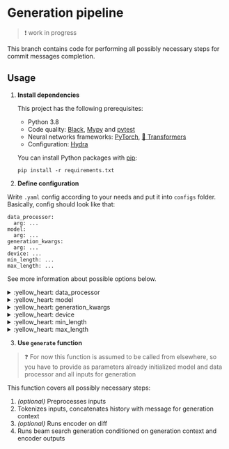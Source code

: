 # Generation pipeline
> :exclamation: work in progress 

This branch contains code for performing all possibly necessary steps for commit messages completion.

## Usage

1. **Install dependencies**

    This project has the following prerequisites:
    * Python 3.8
    * Code quality: [Black](https://github.com/psf/black), [Mypy](https://github.com/python/mypy) and [pytest](https://github.com/pytest-dev/pytest/)
    * Neural networks frameworks: [PyTorch](https://pytorch.org/), [🤗 Transformers](https://huggingface.co/transformers/)
    * Configuration: [Hydra](https://hydra.cc/)
    
    You can install Python packages with [pip](https://pip.pypa.io/en/stable/):
    ```
    pip install -r requirements.txt
    ```

3. **Define configuration**

Write `.yaml` config according to your needs and put it into `configs` folder. Basically, config should look like that:

```
data_processor:
  arg: ...
model:
  arg: ...
generation_kwargs:
  arg: ...
device: ...
min_length: ...
max_length: ...
```

See more information about possible options below.

<details>
<summary>:yellow_heart: data_processor</summary>

> Defines everything related to data processing

* `prompt_max_len`: maximum allowed number of tokens in previous message history and message combined
        
* `diff_tokenizer_name_or_path`: pretrained name or path for **diff tokenizer** *(see [HuggingFace docs](https://huggingface.co/transformers/v4.2.2/internal/tokenization_utils.html#transformers.tokenization_utils_base.PreTrainedTokenizerBase.from_pretrained) for additional info)*
        
* `msg_tokenizer_name_or_path`: pretrained name or path for **message tokenizer** *(see [HuggingFace docs](https://huggingface.co/transformers/v4.2.2/internal/tokenization_utils.html#transformers.tokenization_utils_base.PreTrainedTokenizerBase.from_pretrained) for additional info)*

* `preprocessing`: **true** if you want to preprocess data (remove unchanged lines from diffs and etc.), **false** 
  otherwise *(**false** by default)*

* `nl_token`: newline character in your data *(`\n` by default)*
</details>

<details>
<summary>:yellow_heart: model</summary>

> Defines everything related to model

* `decoder_name_or_path`: pretrained model name or path for **decoder** *(see [HuggingFace docs](https://huggingface.co/transformers/v4.2.2/internal/tokenization_utils.html#transformers.tokenization_utils_base.PreTrainedTokenizerBase.from_pretrained) for additional info)*
* `encoder_name_or_path`: pretrained model name or path for **encoder** *(see [HuggingFace docs](https://huggingface.co/transformers/v4.2.2/internal/tokenization_utils.html#transformers.tokenization_utils_base.PreTrainedTokenizerBase.from_pretrained) for additional info)*
</details>

<details>
<summary>:yellow_heart: generation_kwargs </summary>

All kwargs from here are passed to `generate` method of `GPT2Decoder`, 
which has almost the same signature as in `generate` method from `transformers`, so
see [`transformers` docs](https://huggingface.co/transformers/v4.2.2/main_classes/model.html?highlight=generate#transformers.generation_utils.GenerationMixin.generate) for more information.
 
</details>

<details>
<summary>:yellow_heart: device</summary>

`cuda:smth` to run pipeline on GPU or `cpu` to run on CPU
 
</details>

<details>
<summary>:yellow_heart: min_length </summary>

minimum allowed number of tokens to generate (integer)
 
</details>

<details>
<summary>:yellow_heart: max_length </summary>

maximum allowed number of tokens to generate (integer)
 
</details>

3. **Use `generate` function**

> :question: For now this function is assumed to be called from elsewhere, 
> so you have to provide as parameters already initialized model and data processor and all
> inputs for generation

This function covers all possibly necessary steps:
1. *(optional)* Preprocesses inputs
2. Tokenizes inputs, concatenates history with message for generation context
3. *(optional)* Runs encoder on diff
4. Runs beam search generation conditioned on generation context and encoder outputs